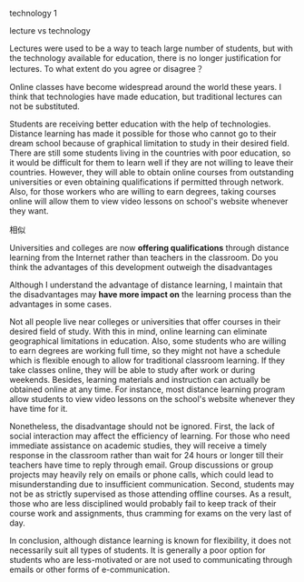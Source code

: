 technology 1

lecture vs technology

Lectures were used to be a way to teach large number of students, but with the technology available for education, there is no longer justification for lectures. To what extent do you agree or disagree？



Online classes have become widespread around the world these years. I think that technologies have made education, but traditional lectures can not be substituted.

Students are receiving better education with the help of technologies. Distance learning has made it possible for those who cannot go to their dream school because of graphical limitation to study in their desired field. There are still some students living in the countries with poor education, so it would be difficult for them to learn well if they are not willing to leave their countries. However, they will able to obtain online courses from outstanding universities or even obtaining qualifications if permitted through network. Also, for those workers who are willing to earn degrees, taking courses online will allow them to view video lessons on school's website whenever they want.

 







相似

Universities and colleges are now **offering qualifications** through distance learning from the Internet rather than teachers in the classroom. Do you think the advantages of this development outweigh the disadvantages

Although I understand the advantage of distance learning, I maintain that the disadvantages may **have more impact on** the learning process than the advantages in some cases.

Not all people live near colleges or universities that offer courses in their desired field of study. With this in mind, online learning can eliminate geographical limitations in education. Also, some students who are willing to earn degrees are working full time, so they might not have a schedule which is flexible enough to allow for traditional classroom learning. If they take classes online, they will be able to study after work or during weekends. Besides, learning materials and instruction can actually be obtained online at any time. For instance, most distance learning program allow students to view video lessons on the school's website whenever they have time for it.

Nonetheless, the disadvantage should not be ignored. First, the lack of social interaction may affect the efficiency of learning. For those who need immediate assistance on academic studies, they will receive a timely response in the classroom rather than wait for 24 hours or longer till their teachers have time to reply through email. Group discussions or group projects may heavily rely on emails or phone calls, which could lead to misunderstanding due to insufficient communication. Second, students may not be as strictly supervised as those attending offline courses. As a result, those who are less disciplined would probably fail to keep track of their course work and assignments, thus cramming for exams on the very last of day.



In conclusion, although distance learning is known for flexibility, it does not necessarily suit all types of students. It is generally a poor option for students who are less-motivated or are not used to communicating through emails or other forms of e-communication.